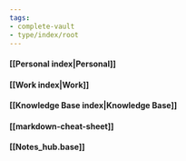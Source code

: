 ```yaml
---
tags: 
- complete-vault
- type/index/root
---
```


#### [[Personal index|Personal]]
#### [[Work index|Work]]
#### [[Knowledge Base index|Knowledge Base]]
#### [[markdown-cheat-sheet]]
#### [[Notes_hub.base]]